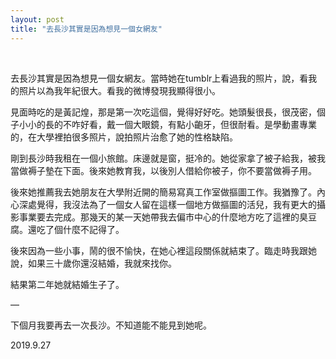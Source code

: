 ```yaml
---
layout: post
title: "去長沙其實是因為想見一個女網友"
---
```


  
&nbsp;
&nbsp;


去長沙其實是因為想見一個女網友。當時她在tumblr上看過我的照片，說，看我的照片以為我年紀很大。看我的微博發現我顯得很小。

見面時吃的是黃記煌，那是第一次吃這個，覺得好好吃。她頭髮很長，很茂密，個子小小的長的不咋好看，戴一個大眼鏡，有點小齙牙，但很耐看。是學動畫專業的，在大學裡拍很多照片，說拍照片治愈了她的性格缺陷。

剛到長沙時我租在一個小旅館。床邊就是窗，挺冷的。她從家拿了被子給我，被我當做褥子墊在下面。後來她教育我，以後別人借給你被子，你不要當做褥子用。

後來她推薦我去她朋友在大學附近開的簡易寫真工作室做摳圖工作。我猶豫了。內心深處覺得，我沒法為了一個女人留在這樣一個地方做摳圖的活兒，我有更大的攝影事業要去完成。那幾天的某一天她帶我去偏市中心的什麼地方吃了這裡的臭豆腐。還吃了個什麼不記得了。

後來因為一些小事，鬧的很不愉快，在她心裡這段關係就結束了。臨走時我跟她說，如果三十歲你還沒結婚，我就來找你。

結果第二年她就結婚生子了。

—

下個月我要再去一次長沙。不知道能不能見到她呢。

2019.9.27